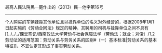 最高人民法院民一庭作出的（2013）民一他字第16号
___
个人购买的车辆挂靠其他单位且以挂靠单位的名义对外经营的，根据2008年1月1日起实施的《劳动合同法》规定的精神，其聘用的司机与挂靠单位之间不具有[[../../../课堂笔记/西南政法大学劳动与社会保障法学（劳动法；就业；刘俊）/1.2劳动法的适用范围：劳动关系与劳务关系的区别#（一）基本标准|劳动关系的基本特征]]，不宜认定其形成了事实劳动关系。